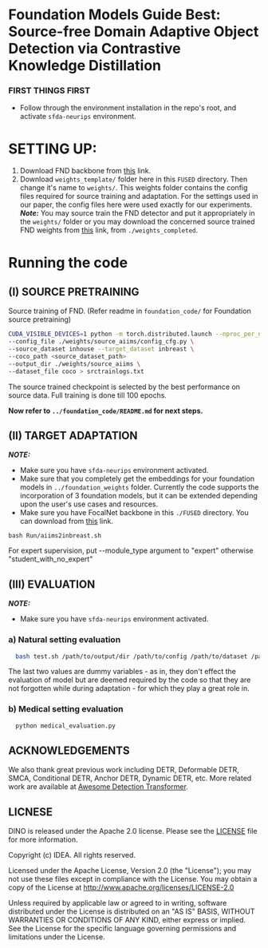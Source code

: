 # Foundation Models Guide Best: Source-free Domain Adaptive Object Detection via Contrastive Knowledge Distillation

### FIRST THINGS FIRST
- Follow through the environment installation in the repo's root, and activate ```sfda-neurips``` environment.

# SETTING UP:  
1) Download FND backbone from [this](https://drive.google.com/drive/folders/1cn_JXrFa2uCNNxC-692_74GzTGPtXMtY?usp=drive_link) link.
2) Download `weights_template/` folder here in this `FUSED` directory. Then change it's name to `weights/`. This weights folder contains the config files required for source training and adaptation. For the settings used in our paper, the config files here were used exactly for our experiments.
_**Note:**_ You may source train the FND detector and put it appropriately in the `weights/` folder or you may download the concerned source trained FND weights from [this](https://drive.google.com/drive/folders/1cn_JXrFa2uCNNxC-692_74GzTGPtXMtY?usp=drive_link) link, from `./weights_completed`.

# Running the code
## (I) SOURCE PRETRAINING
Source training of FND. (Refer readme in ```foundation_code/``` for Foundation source pretraining)
  
```sh
CUDA_VISIBLE_DEVICES=1 python -m torch.distributed.launch --nproc_per_node=1 --master_port 11002 main.py \
--config_file ./weights/source_aiims/config_cfg.py \
--source_dataset inhouse --target_dataset inbreast \
--coco_path <source_dataset_path>
--output_dir ./weights/source_aiims \
--dataset_file coco > srctrainlogs.txt
```
The source trained checkpoint is selected by the best performance on source data. Full training is done till 100 epochs.

**Now refer to `../foundation_code/README.md` for next steps.**

## (II) TARGET ADAPTATION  
_**NOTE:**_
- Make sure you have `sfda-neurips` environment activated.
- Make sure that you completely get the embeddings for your foundation models in ```../foundation_weights``` folder. Currently the code supports the incorporation of 3 foundation models, but it can be extended depending upon the user's use cases and resources.
- Make sure you have FocalNet backbone in this ```./FUSED``` directory. You can download from [this](https://drive.google.com/drive/folders/1cn_JXrFa2uCNNxC-692_74GzTGPtXMtY?usp=drive_link) link.

```
bash Run/aiims2inbreast.sh
```
For expert supervision, put --module_type argument to "expert" otherwise "student_with_no_expert"


## (III) EVALUATION  
_**NOTE:**_
- Make sure you have `sfda-neurips` environment activated.
### a) Natural setting evaluation
```sh
  bash test.sh /path/to/output/dir /path/to/config /path/to/dataset /path/to/checkpoint 1.0 1.0
```
The last two values are dummy variables - as in, they don't effect the evaluation of model but are deemed required by the code so that
they are not forgotten while during adaptation - for which they play a great role in.

### b) Medical setting evaluation
```sh
  python medical_evaluation.py
```






<!-- 
# Abstract
We focus on source-free domain adaptive object detection (\sfdaod), when source data is unavailable during adaptation and the model must adapt on the unlabeled target domain. Majority of approaches for the problem employ a self-supervised approach using a student-teacher (\st) framework. We observe that the performance of a student model often degrades dramatically after \sfdaod, even worse than no domain adaptation. This happens due to teacher model collapsing because of source data bias and large domain shift between source and target domains. On the other hand, vision foundation models (\vfms) such as \clip, \dinov, \sam have demonstrated excellent zero shot performance for various downstream tasks. While trained with distinct objectives and exhibiting unique traits, these models can be unified effectively through multi-expert distillation in a traditional \st framework. We name our approach ``Fuse, Learn and Distil'' (\afal) framework. \afal aligns student features with expert features through a contrastive knowledge distillation. In order to get the best knowledge from the experts, we introduce a novel Expert Domain Fusion (\edf) module which learns a unified embedding and prevents mode collapse in the presence of source biases. Experiments conducted on four natural imaging datasets and two challenging medical datasets have substantiated the superior performance of \afal compared to existing state-of-the-art methodologies.














![teaser](figs/teaser.jpg "Problem with ST framework and SOTA results")

# Architecture
![architecture](figs/framework.png "model arch")

# Model Zoo
We provide FocalNet Large FL4 backbone, Source trained and Adapted models along with the corresponding config files and Expert embeddings on [[Google Drive]](https://drive.google.com/drive/folders/1qD5m1NmK0kjE5hh-G17XUX751WsEG-h_?usp=sharing). Place the backbone weights in the root directory before adaptation or source training.
-->
<!-- 
# Installation

<details>
  <summary>Installation</summary>
  
   We test our models under ```python=3.9.19,pytorch=1.11.0,cuda=11.3.1```.

   1. Clone this repo
   ```sh
   git clone https://github.com/IDEA-Research/DINO.git
   cd DINO
   ```

   2. Install Pytorch and torchvision

   Follow the instruction on https://pytorch.org/get-started/previous-versions/.
   ```sh
   # an example:
   conda install pytorch==1.11.0 torchvision==0.12.0 torchaudio==0.11.0 cudatoolkit=11.3 -c pytorch
   ```

   3. Install other needed packages
   ```sh
   pip install -r requirements.txt
   ```

   4. Compiling CUDA operators
   ```sh
   cd models/dino/ops
   python setup.py build install
   # unit test (should see all checking is True)
   python test.py
   cd ../../..
   ```
</details>
# Data

<details>
  <summary>Data</summary>

You can download the datasets from official websites: [cityscapes](https://www.cityscapes-dataset.com/downloads/),  [foggy_cityscapes](https://www.cityscapes-dataset.com/downloads/),  [sim10k](https://fcav.engin.umich.edu/projects/driving-in-the-matrix), [bdd100k](https://bdd-data.berkeley.edu/). You can also download coco converted annotations from [here](https://drive.google.com/file/d/1LB0wK9kO3eW8jpR2ZtponmYWe9x2KSiU/view?usp=sharing) and organize the datasets and annotations as following:
```
datasets
|
COCODIR/
  ├── train2017/
  ├── val2017/
  └── annotations/
  	├── instances_train2017.json
  	└── instances_val2017.json
```

</details>


# Run

<details>
  <summary>Some Notes on Adaptation</summary>
  <!-- ### Eval our pretrianed model -->
 <!-- You might want to tune confidence updating algorithm (`args.conf_update_algo`) depending on the number of pseudo labels for a target dataset.  
  We provide three algorithms to choose from:
  `const_thresh`: Pseudo label Threshold is kept constant throughout the epochs.
  `raise_slowly`: This algorithm raises the threshold slowly with by some small margin, say by 0.1 / num_epochs
  `raise_abruptly`: This algorithm raises the threshold in next epoch abruptly to a value: (avg_conf + highest_conf) / 2, where avg_conf and highest_conf are average
                    and highest confidences of the pseudo labels that appeared in the last epoch.
  We found that it's usually convenient to use raise_slowly algorithm in natural setting and raise_abruptly in breast cancer detection setting.
</details>

<details>
  <summary>1. Eval our pretrianed models</summary>

  <!-- ### Eval our pretrianed model -->

  <!--```sh
  bash test.sh /path/to/output/dir /path/to/config /path/to/dataset /path/to/checkpoint
  ```-->

<!--</details>



<details>
  <summary>2. Inference and Visualizations</summary>

For inference and visualizations, we provide a [notebook](inference_and_visualization.ipynb) as an example.

</details>



<details>
  <summary>3. Adapt DINO 4-scale mode with FocalNet Large - 4 backbone  </summary>
  
```sh
CUDA_VISIBLE_DEVICES=0,1,2,3 python -m torch.distributed.launch --nproc_per_node=4 --master_port 11002 main.py \
--config_file ./weights/path/to/config/file --target_dataset <target_dataset> --source_dataset <source_dataset> \
--coco_path /path/to/dataset \
--pretrain_model_path /path/to/source/trained/checkpoint \
--output_dir ./exps/ \
--module_type student_with_expert_module \
--adapt --init_threshold 0.06 --topk_pseudo 20 \
--expert_embed_dir ./expert_embeddings/
```

</details>


# Results
## Natural

## Breast Cancer Detection
-->

## ACKNOWLEDGEMENTS
We also thank great previous work including DETR, Deformable DETR, SMCA, Conditional DETR, Anchor DETR, Dynamic DETR, etc. More related work are available at [Awesome Detection Transformer](https://github.com/IDEACVR/awesome-detection-transformer).

## LICNESE
DINO is released under the Apache 2.0 license. Please see the [LICENSE](LICNESE) file for more information.

Copyright (c) IDEA. All rights reserved.

Licensed under the Apache License, Version 2.0 (the "License"); you may not use these files except in compliance with the License. You may obtain a copy of the License at http://www.apache.org/licenses/LICENSE-2.0

Unless required by applicable law or agreed to in writing, software distributed under the License is distributed on an "AS IS" BASIS, WITHOUT WARRANTIES OR CONDITIONS OF ANY KIND, either express or implied. See the License for the specific language governing permissions and limitations under the License.

